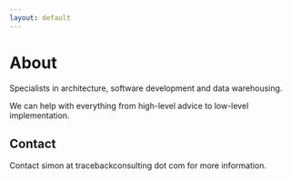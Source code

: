 ```yaml
---
layout: default
---
```


# About

Specialists in architecture, software development and data warehousing.

We can help with everything from high-level advice to low-level implementation.

## Contact

Contact simon at tracebackconsulting dot com for more information.

